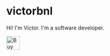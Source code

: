 # victorbnl

Hi! I'm Victor. I'm a software developer.

<a href='https://ko-fi.com/victorbnl' target='_blank'><img height='36' style='border:0px;height:36px;' src='https://storage.ko-fi.com/cdn/kofi2.png?v=3' border='0' alt='Buy Me a Coffee at ko-fi.com' /></a>
